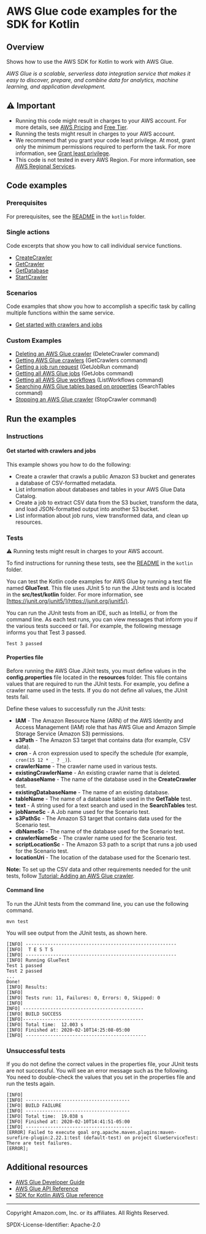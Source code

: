 # AWS Glue code examples for the SDK for Kotlin

## Overview

Shows how to use the AWS SDK for Kotlin to work with AWS Glue.

<!--custom.overview.start-->
<!--custom.overview.end-->

_AWS Glue is a scalable, serverless data integration service that makes it easy to discover, prepare, and combine data for analytics, machine learning, and application development._

## ⚠ Important

* Running this code might result in charges to your AWS account. For more details, see [AWS Pricing](https://aws.amazon.com/pricing/) and [Free Tier](https://aws.amazon.com/free/).
* Running the tests might result in charges to your AWS account.
* We recommend that you grant your code least privilege. At most, grant only the minimum permissions required to perform the task. For more information, see [Grant least privilege](https://docs.aws.amazon.com/IAM/latest/UserGuide/best-practices.html#grant-least-privilege).
* This code is not tested in every AWS Region. For more information, see [AWS Regional Services](https://aws.amazon.com/about-aws/global-infrastructure/regional-product-services).

<!--custom.important.start-->
<!--custom.important.end-->

## Code examples

### Prerequisites

For prerequisites, see the [README](../../README.md#Prerequisites) in the `kotlin` folder.


<!--custom.prerequisites.start-->
<!--custom.prerequisites.end-->

### Single actions

Code excerpts that show you how to call individual service functions.

- [CreateCrawler](src/main/kotlin/com/kotlin/glue/CreateCrawler.kt#L48)
- [GetCrawler](src/main/kotlin/com/kotlin/glue/GetCrawler.kt#L38)
- [GetDatabase](src/main/kotlin/com/kotlin/glue/GetDatabase.kt#L40)
- [StartCrawler](src/main/kotlin/com/kotlin/glue/StartCrawler.kt#L38)

### Scenarios

Code examples that show you how to accomplish a specific task by calling multiple
functions within the same service.

- [Get started with crawlers and jobs](src/main/kotlin/com/kotlin/glue/GlueScenario.kt)


<!--custom.examples.start-->

### Custom Examples

- [Deleting an AWS Glue crawler](https://github.com/awsdocs/aws-doc-sdk-examples/blob/main/kotlin/services/glue/src/main/kotlin/com/kotlin/glue/DeleteCrawler.kt) (DeleteCrawler command)
- [Getting AWS Glue crawlers](https://github.com/awsdocs/aws-doc-sdk-examples/blob/main/kotlin/services/glue/src/main/kotlin/com/kotlin/glue/GetCrawlers.kt) (GetCrawlers command)
- [Getting a job run request](https://github.com/awsdocs/aws-doc-sdk-examples/blob/main/kotlin/services/glue/src/main/kotlin/com/kotlin/glue/GetJobRun.kt) (GetJobRun command)
- [Getting all AWS Glue jobs](https://github.com/awsdocs/aws-doc-sdk-examples/blob/main/kotlin/services/glue/src/main/kotlin/com/kotlin/glue/GetJobs.kt) (GetJobs command)
- [Getting all AWS Glue workflows](https://github.com/awsdocs/aws-doc-sdk-examples/blob/main/kotlin/services/glue/src/main/kotlin/com/kotlin/glue/ListWorkflows.kt) (ListWorkflows command)
- [Searching AWS Glue tables based on properties](https://github.com/awsdocs/aws-doc-sdk-examples/blob/main/kotlin/services/glue/src/main/kotlin/com/kotlin/glue/SearchTables.kt) (SearchTables command)
- [Stopping an AWS Glue crawler](https://github.com/awsdocs/aws-doc-sdk-examples/blob/main/kotlin/services/glue/src/main/kotlin/com/kotlin/glue/StopCrawler.kt) (StopCrawler command)
<!--custom.examples.end-->

## Run the examples

### Instructions


<!--custom.instructions.start-->
<!--custom.instructions.end-->



#### Get started with crawlers and jobs

This example shows you how to do the following:

- Create a crawler that crawls a public Amazon S3 bucket and generates a database of CSV-formatted metadata.
- List information about databases and tables in your AWS Glue Data Catalog.
- Create a job to extract CSV data from the S3 bucket, transform the data, and load JSON-formatted output into another S3 bucket.
- List information about job runs, view transformed data, and clean up resources.

<!--custom.scenario_prereqs.glue_Scenario_GetStartedCrawlersJobs.start-->
<!--custom.scenario_prereqs.glue_Scenario_GetStartedCrawlersJobs.end-->


<!--custom.scenarios.glue_Scenario_GetStartedCrawlersJobs.start-->
<!--custom.scenarios.glue_Scenario_GetStartedCrawlersJobs.end-->

### Tests

⚠ Running tests might result in charges to your AWS account.


To find instructions for running these tests, see the [README](../../README.md#Tests)
in the `kotlin` folder.



<!--custom.tests.start-->

You can test the Kotlin code examples for AWS Glue by running a test file named **GlueTest**. This file uses JUnit 5 to run the JUnit tests and is located in the **src/test/kotlin** folder. For more information, see [https://junit.org/junit5/](https://junit.org/junit5/).

You can run the JUnit tests from an IDE, such as IntelliJ, or from the command line. As each test runs, you can view messages that inform you if the various tests succeed or fail. For example, the following message informs you that Test 3 passed.

    Test 3 passed

#### Properties file

Before running the AWS Glue JUnit tests, you must define values in the **config.properties** file located in the **resources** folder. This file contains values that are required to run the JUnit tests. For example, you define a crawler name used in the tests. If you do not define all values, the JUnit tests fail.

Define these values to successfully run the JUnit tests:

- **IAM** - The Amazon Resource Name (ARN) of the AWS Identity and Access Management (IAM) role that has AWS Glue and Amazon Simple Storage Service (Amazon S3) permissions.
- **s3Path** - The Amazon S3 target that contains data (for example, CSV data).
- **cron** - A cron expression used to specify the schedule (for example, `cron(15 12 * _ ? _)`).
- **crawlerName** - The crawler name used in various tests.
- **existingCrawlerName** - An existing crawler name that is deleted.
- **databaseName** - The name of the database used in the **CreateCrawler** test.
- **existingDatabaseName** - The name of an existing database.
- **tableName** - The name of a database table used in the **GetTable** test.
- **text** - A string used for a text search and used in the **SearchTables** test.
- **jobNameSc** - A Job name used for the Scenario test.
- **s3PathSc** - The Amazon S3 target that contains data used for the Scenario test.
- **dbNameSc** - The name of the database used for the Scenario test.
- **crawlerNameSc** - The crawler name used for the Scenario test.
- **scriptLocationSc** - The Amazon S3 path to a script that runs a job used for the Scenario test.
- **locationUri** - The location of the database used for the Scenario test.

**Note:** To set up the CSV data and other requirements needed for the unit tests, follow [Tutorial: Adding an AWS Glue crawler](https://docs.aws.amazon.com/glue/latest/ug/tutorial-add-crawler.html).

#### Command line

To run the JUnit tests from the command line, you can use the following command.

    mvn test

You will see output from the JUnit tests, as shown here.

    [INFO] -------------------------------------------------------
    [INFO]  T E S T S
    [INFO] -------------------------------------------------------
    [INFO] Running GlueTest
    Test 1 passed
    Test 2 passed
    ...
    Done!
    [INFO] Results:
    [INFO]
    [INFO] Tests run: 11, Failures: 0, Errors: 0, Skipped: 0
    [INFO]
    INFO] --------------------------------------------
    [INFO] BUILD SUCCESS
    [INFO]--------------------------------------------
    [INFO] Total time:  12.003 s
    [INFO] Finished at: 2020-02-10T14:25:08-05:00
    [INFO] --------------------------------------------

### Unsuccessful tests

If you do not define the correct values in the properties file, your JUnit tests are not successful. You will see an error message such as the following. You need to double-check the values that you set in the properties file and run the tests again.

    [INFO]
    [INFO] --------------------------------------
    [INFO] BUILD FAILURE
    [INFO] --------------------------------------
    [INFO] Total time:  19.038 s
    [INFO] Finished at: 2020-02-10T14:41:51-05:00
    [INFO] ---------------------------------------
    [ERROR] Failed to execute goal org.apache.maven.plugins:maven-surefire-plugin:2.22.1:test (default-test) on project GlueServiceTest:  There are test failures.
    [ERROR];

<!--custom.tests.end-->

## Additional resources

- [AWS Glue Developer Guide](https://docs.aws.amazon.com/glue/latest/dg/what-is-glue.html)
- [AWS Glue API Reference](https://docs.aws.amazon.com/glue/latest/dg/aws-glue-api.html)
- [SDK for Kotlin AWS Glue reference](https://sdk.amazonaws.com/kotlin/api/latest/glue/index.html)

<!--custom.resources.start-->
<!--custom.resources.end-->

---

Copyright Amazon.com, Inc. or its affiliates. All Rights Reserved.

SPDX-License-Identifier: Apache-2.0